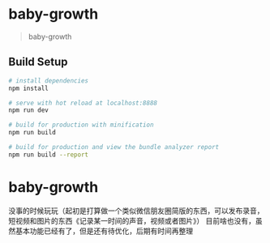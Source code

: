 # baby-growth

> baby-growth

## Build Setup

``` bash
# install dependencies
npm install

# serve with hot reload at localhost:8888
npm run dev

# build for production with minification
npm run build

# build for production and view the bundle analyzer report
npm run build --report
```


# baby-growth
没事的时候玩玩（起初是打算做一个类似微信朋友圈简版的东西，可以发布录音，短视频和图片的东西《记录某一时间的声音，视频或者图片》）
目前啥也没有，虽然基本功能已经有了，但是还有待优化，后期有时间再整理
